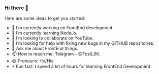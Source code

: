 ### Hi there 👋


Here are some ideas to get you started:

- 🔭 I’m currently working on FrontEnd development.
- 🌱 I’m currently learning NodeJs.
- 👯 I’m looking to collaborate on YouTube.
- 🤔 I’m looking for help with fixing new bugs in my GITHUB repositories.
- 💬 Ask me about FrontEnd things.
- 📫 How to reach me: Telegram - @Fozil_06.
- 😄 Pronouns: He/His.
- ⚡ Fun fact: I spend a lot of hours for learning FrontEnd Development.

